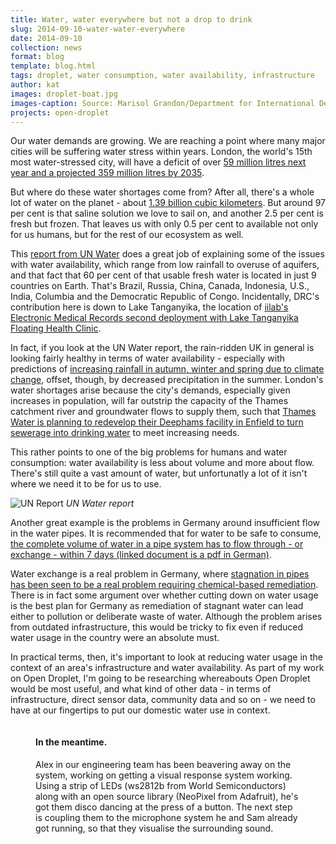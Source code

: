 ```yaml
---
title: Water, water everywhere but not a drop to drink
slug: 2014-09-10-water-water-everywhere
date: 2014-09-10
collection: news
format: blog
template: blog.html
tags: droplet, water consumption, water availability, infrastructure
author: kat
images: droplet-boat.jpg
images-caption: Source: Marisol Grandon/Department for International Development
projects: open-droplet
---
```


Our water demands are growing. We are reaching a point where many major cities will be suffering water stress within years. London, the world's 15th most water-stressed city, will have a deficit of over [59 million litres next year and a projected 359 million litres by 2035](http://www.london.gov.uk/sites/default/files/Enabling%20Infrastructure.pdf). 

<!--more-->

But where do these water shortages come from? After all, there's a whole lot of water on the planet - about [1.39 billion cubic kilometers](http://earthobservatory.nasa.gov/Features/Water/). But around 97 per cent is that saline solution we love to sail on, and another 2.5 per cent is fresh but frozen. That leaves us with only 0.5 per cent to available not only for us humans, but for the rest of our ecosystem as well.  

This [report from UN Water](http://www.unwater.org/downloads/Water_facts_and_trends.pdf) does a great job of explaining some of the issues with water availability, which range from low rainfall to overuse of aquifers, and that fact that 60 per cent of that usable fresh water is located in just 9 countries on Earth. That's Brazil, Russia, China, Canada, Indonesia, U.S., India, Columbia and the Democratic Republic of Congo. Incidentally, DRC's contribution here is down to Lake Tanganyika, the location of [iilab's Electronic Medical Records second deployment with Lake Tanganyika Floating Health Clinic](https://iilab.org/projects/electronic-medical-record.html). 

In fact, if you look at the UN Water report, the rain-ridden UK in general is looking fairly healthy in terms of water availability - especially with predictions of [increasing rainfall in autumn, winter and spring due to climate change](http://www.cru.uea.ac.uk/documents/421974/1295957/Info+sheet+%2315.pdf/8b8457b7-7bd2-49fc-888a-9b3f6785a40e), offset, though, by decreased precipitation in the summer. London's water shortages arise because the city's demands, especially given increases in population, will far outstrip the capacity of the Thames catchment river and groundwater flows to supply them, such that [Thames Water is planning to redevelop their Deephams facility in Enfield to turn sewerage into drinking water](http://www.bbc.com/news/uk-england-london-22479216) to meet increasing needs.

This rather points to one of the big problems for humans and water consumption: water availability is less about volume and more about flow. There's  still quite a vast amount of water, but unfortunatly a lot of it isn't where we need it to be for us to use. 

![UN Report](/images/news/droplet-un-goodbadnews.png)
_UN Water report_

Another great example is the problems in Germany around insufficient flow in the water pipes. It is recommended that for water to be safe to consume, [the complete volume of water in a pipe system has to flow through - or exchange - within 7 days (linked document is a pdf in German)](http://download.springer.com/static/pdf/287/bfm%3A978-3-642-29546-1%2F1.pdf?auth66=1409323289_0857c0b24bf6c5352e0f733eb493531c&ext=.pdf).  

Water exchange is a real problem in Germany, where [stagnation in pipes has been seen to be a real problem requiring chemical-based remediation](http://www.dw.de/german-water-conservation-impairs-sewage-treatment/a-4582438 ). There is in fact some argument over whether cutting down on water usage is the best plan for Germany as remediation of stagnant water can lead either to pollution or deliberate waste of water. Although the problem arises from outdated infrastructure, this would be tricky to fix even if reduced water usage in the country were an absolute must. 

In practical terms, then, it's important to look at reducing water usage in the context of an area's infrastructure and water availability. As part of my work on Open Droplet, I'm going to be researching whereabouts Open Droplet would be most useful, and what kind of other data - in terms of infrastructure, direct sensor data, community data and so on - we need to have at our fingertips to put our domestic water use in context.

<figure><div class="row"><div class="col-sm-6 col-sm-push-6"><img src="/images/news/droplet-led.png" alt=""></div><div class="col-sm-6 col-sm-pull-6"><figcaption><h4>In the meantime.</h4><p>Alex in our engineering team has been beavering away on the system, working on getting a visual response system working. Using a strip of LEDs (ws2812b from World Semiconductors) along with an open source library (NeoPixel from Adafruit), he's got them disco dancing at the press of a button. The next step is coupling them to the microphone system he and Sam already got running, so that they visualise the surrounding sound.</p></figcaption></div><!-- /.col --></div><!-- /.row --></figure>
